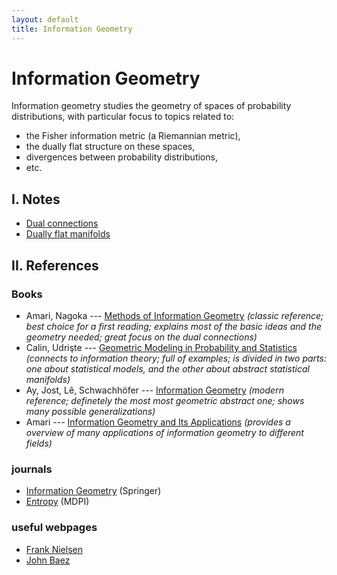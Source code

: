 ```yaml
---
layout: default
title: Information Geometry
---
```


# Information Geometry

Information geometry studies the geometry of spaces of probability distributions, with particular focus to topics related to:
- the Fisher information metric (a Riemannian metric),
- the dually flat structure on these spaces,
- divergences between probability distributions,
- etc.

## I. Notes

- [Dual connections](/information-geometry/dual-connections.html)
- [Dually flat manifolds](/information-geometry/dually-flat.html)

## II. References

### Books
- Amari, Nagoka --- [Methods of Information Geometry](https://books.google.com.br/books/about/Methods_of_Information_Geometry.html?id=vc2FWSo7wLUC) _(classic reference; best choice for a first reading; explains most of the basic ideas and the geometry needed; great focus on the dual connections)_
- Calin, Udrişte --- [Geometric Modeling in Probability and Statistics](https://www.springer.com/gp/book/9783319077789) _(connects to information theory; full of examples; is divided in two parts: one about statistical models, and the other about abstract statistical manifolds)_
- Ay, Jost, Lê, Schwachhöfer --- [Information Geometry](https://link.springer.com/book/10.1007/978-3-319-56478-4) _(modern reference; definetely the most most geometric abstract one; shows many possible generalizations)_
- Amari --- [Information Geometry and Its Applications](https://link.springer.com/book/10.1007/978-4-431-55978-8) _(provides a overview of many applications of information geometry to different fields)_

### journals
- [Information Geometry](https://www.springer.com/journal/41884) (Springer)
- [Entropy](https://www.mdpi.com/journal/entropy) (MDPI)

### useful webpages
- [Frank Nielsen](https://franknielsen.github.io/)
- [John Baez](https://math.ucr.edu/home/baez/information/)
